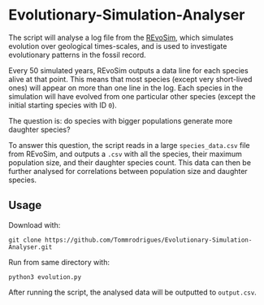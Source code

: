# Evolutionary-Simulation-Analyser

The script will analyse a log file from the [REvoSim](https://onlinelibrary.wiley.com/doi/full/10.1111/pala.12420), which simulates evolution over geological times-scales, and is used to investigate evolutionary patterns in the fossil record.

Every 50 simulated years, REvoSim outputs a data line for each species alive at that point. This means that most species (except very short-lived ones) will appear on more than one line in the log. Each species in the simulation will have evolved from one particular other species (except the initial starting species with ID `0`).

The question is: do species with bigger populations generate more daughter species? 

To answer this question, the script reads in a large `species_data.csv` file from REvoSim, and outputs a `.csv` with all the species, their maximum population size, and their daughter species count. This data can then be further analysed for correlations between population size and daughter species.

## Usage

Download with:
```
git clone https://github.com/Tommrodrigues/Evolutionary-Simulation-Analyser.git
```

Run from same directory with:
```
python3 evolution.py
```

After running the script, the analysed data will be outputted to `output.csv`.

